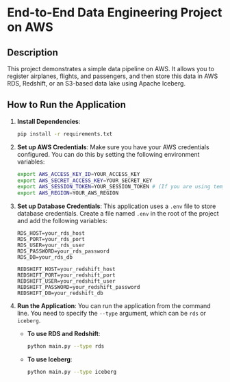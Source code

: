 # End-to-End Data Engineering Project on AWS

## Description
This project demonstrates a simple data pipeline on AWS. It allows you to register airplanes, flights, and passengers, and then store this data in AWS RDS, Redshift, or an S3-based data lake using Apache Iceberg.

## How to Run the Application

1.  **Install Dependencies**:
    ```bash
    pip install -r requirements.txt
    ```

2.  **Set up AWS Credentials**:
    Make sure you have your AWS credentials configured. You can do this by setting the following environment variables:
    ```bash
    export AWS_ACCESS_KEY_ID=YOUR_ACCESS_KEY
    export AWS_SECRET_ACCESS_KEY=YOUR_SECRET_KEY
    export AWS_SESSION_TOKEN=YOUR_SESSION_TOKEN # (If you are using temporary credentials)
    export AWS_REGION=YOUR_AWS_REGION
    ```

3.  **Set up Database Credentials**:
    This application uses a `.env` file to store database credentials. Create a file named `.env` in the root of the project and add the following variables:
    ```
    RDS_HOST=your_rds_host
    RDS_PORT=your_rds_port
    RDS_USER=your_rds_user
    RDS_PASSWORD=your_rds_password
    RDS_DB=your_rds_db

    REDSHIFT_HOST=your_redshift_host
    REDSHIFT_PORT=your_redshift_port
    REDSHIFT_USER=your_redshift_user
    REDSHIFT_PASSWORD=your_redshift_password
    REDSHIFT_DB=your_redshift_db
    ```

4.  **Run the Application**:
    You can run the application from the command line. You need to specify the `--type` argument, which can be `rds` or `iceberg`.

    *   **To use RDS and Redshift**:
        ```bash
        python main.py --type rds
        ```
    *   **To use Iceberg**:
        ```bash
        python main.py --type iceberg
        ```
